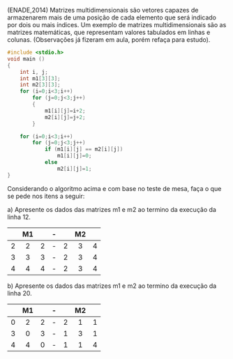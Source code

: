 (ENADE,2014) Matrizes multidimensionais são vetores capazes de armazenarem mais de uma posição de cada elemento que será
indicado por dois ou mais índices. Um exemplo de matrizes multidimensionais são as matrizes matemáticas, que representam 
valores tabulados em linhas e colunas. (Observações já fizeram em aula, porém refaça para estudo).

```c
#include <stdio.h>
void main ()
{
    int i, j;
    int m1[3][3];
    int m2[3][3];
    for (i=0;i<3;i++)
        for (j=0;j<3;j++)
        {
            m1[i][j]=i+2;
            m2[i][j]=j+2;
        }

    for (i=0;i<3;i++)
        for (j=0;j<3;j++)
            if (m1[i][j] == m2[i][j])
                m1[i][j]=0;
            else
                m2[i][j]=1;
}
```
    

Considerando o algoritmo acima e com base no teste de mesa, faça o que se pede nos itens a seguir:

a)  Apresente os dados das matrizes m1 e m2 ao termino da execução da linha 12.

|   | M1|   | - |   | M2|   |
| - |:-:| - | - | - |:-:| - |
| 2 | 2 | 2 | - | 2 | 3 | 4 |
| 3 | 3 | 3 | - | 2 | 3 | 4 |
| 4 | 4 | 4 | - | 2 | 3 | 4 |


b) Apresente os dados das matrizes m1 e m2 ao termino da execução da linha 20.

|   | M1|   | - |   | M2|   |
| - |:-:| - | - | - |:-:| - |
| 0 | 2 | 2 | - | 2 | 1 | 1 |
| 3 | 0 | 3 | - | 1 | 3 | 1 |
| 4 | 4 | 0 | - | 1 | 1 | 4 |

